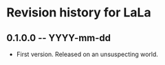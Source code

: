 # Revision history for LaLa

## 0.1.0.0 -- YYYY-mm-dd

* First version. Released on an unsuspecting world.

